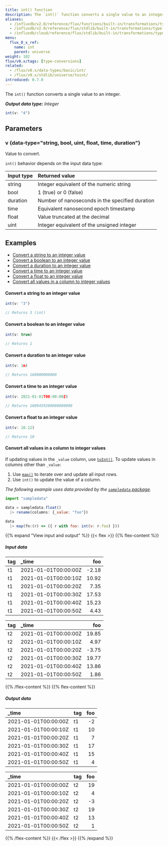 ```yaml
---
title: int() function
description: The `int()` function converts a single value to an integer.
aliases:
  - /influxdb/v2.0/reference/flux/functions/built-in/transformations/type-conversions/int/
  - /influxdb/v2.0/reference/flux/stdlib/built-in/transformations/type-conversions/int/
  - /influxdb/cloud/reference/flux/stdlib/built-in/transformations/type-conversions/int/
menu:
  flux_0_x_ref:
    name: int
    parent: universe
weight: 102
flux/v0.x/tags: [type-conversions]
related:
  - /flux/v0.x/data-types/basic/int/
  - /flux/v0.x/stdlib/universe/toint/
introduced: 0.7.0
---
```


The `int()` function converts a single value to an integer.

_**Output data type:** Integer_

```js
int(v: "4")
```

## Parameters

### v {data-type="string, bool, uint, float, time, duration"}
Value to convert.

`int()` behavior depends on the input data type:

| Input type | Returned value                                  |
| :--------- | :---------------------------------------------- |
| string     | Integer equivalent of the numeric string        |
| bool       | 1 (true) or 0 (false)                           |
| duration   | Number of nanoseconds in the specified duration |
| time       | Equivalent nanosecond epoch timestamp           |
| float      | Value truncated at the decimal                  |
| uint       | Integer equivalent of the unsigned integer      |

## Examples

- [Convert a string to an integer value](#convert-a-string-to-an-integer-value)
- [Convert a boolean to an integer value](#convert-a-boolean-to-an-integer-value)
- [Convert a duration to an integer value](#convert-a-duration-to-an-integer-value)
- [Convert a time to an integer value](#convert-a-time-to-an-integer-value)
- [Convert a float to an integer value](#convert-a-float-to-an-integer-value)
- [Convert all values in a column to integer values](#convert-all-values-in-a-column-to-integer-values)

#### Convert a string to an integer value
```js
int(v: "3")

// Returns 3 (int)
```

#### Convert a boolean to an integer value
```js
int(v: true)

// Returns 1
```

#### Convert a duration to an integer value
```js
int(v: 1m)

// Returns 160000000000
```

#### Convert a time to an integer value
```js
int(v: 2021-01-01T00:00:00Z)

// Returns 1609459200000000000
```

#### Convert a float to an integer value
```js
int(v: 10.12)

// Returns 10
```

#### Convert all values in a column to integer values
If updating values in the `_value` column, use [`toInt()`](/flux/v0.x/stdlib/universe/toint/).
To update values in columns other than `_value`:

1. Use [`map()`](/flux/v0.x/stdlib/universe/map/) to iterate over and update all input rows.
2. Use `int()` to update the value of a column.

_The following example uses data provided by the [`sampledata` package](/flux/v0.x/stdlib/sampledata/)._

```js
import "sampledata"

data = sampledata.float()
  |> rename(columns: {_value: "foo"})

data
  |> map(fn:(r) => ({ r with foo: int(v: r.foo) }))
```

{{% expand "View input and output" %}}
{{< flex >}}
{{% flex-content %}}
##### Input data
| tag | _time                |   foo |
| :-- | :------------------- | ----: |
| t1  | 2021-01-01T00:00:00Z | -2.18 |
| t1  | 2021-01-01T00:00:10Z | 10.92 |
| t1  | 2021-01-01T00:00:20Z |  7.35 |
| t1  | 2021-01-01T00:00:30Z | 17.53 |
| t1  | 2021-01-01T00:00:40Z | 15.23 |
| t1  | 2021-01-01T00:00:50Z |  4.43 |

| tag | _time                |   foo |
| :-- | :------------------- | ----: |
| t2  | 2021-01-01T00:00:00Z | 19.85 |
| t2  | 2021-01-01T00:00:10Z |  4.97 |
| t2  | 2021-01-01T00:00:20Z | -3.75 |
| t2  | 2021-01-01T00:00:30Z | 19.77 |
| t2  | 2021-01-01T00:00:40Z | 13.86 |
| t2  | 2021-01-01T00:00:50Z |  1.86 |

{{% /flex-content %}}
{{% flex-content %}}
##### Output data
| _time                | tag |  foo |
| :------------------- | :-- | ---: |
| 2021-01-01T00:00:00Z | t1  | -2 |
| 2021-01-01T00:00:10Z | t1  | 10 |
| 2021-01-01T00:00:20Z | t1  |  7 |
| 2021-01-01T00:00:30Z | t1  | 17 |
| 2021-01-01T00:00:40Z | t1  | 15 |
| 2021-01-01T00:00:50Z | t1  |  4 |

| _time                | tag |  foo |
| :------------------- | :-- | ---: |
| 2021-01-01T00:00:00Z | t2  | 19 |
| 2021-01-01T00:00:10Z | t2  |  4 |
| 2021-01-01T00:00:20Z | t2  | -3 |
| 2021-01-01T00:00:30Z | t2  | 19 |
| 2021-01-01T00:00:40Z | t2  | 13 |
| 2021-01-01T00:00:50Z | t2  |  1 |
{{% /flex-content %}}
{{< /flex >}}
{{% /expand %}}
